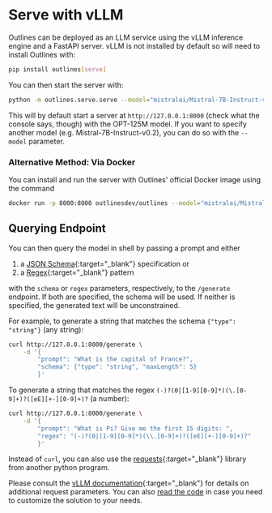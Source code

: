 # Serve with vLLM

Outlines can be deployed as an LLM service using the vLLM inference engine and a FastAPI server. vLLM is not installed by default so will need to install Outlines with:

```bash
pip install outlines[serve]
```

You can then start the server with:

```bash
python -m outlines.serve.serve --model="mistralai/Mistral-7B-Instruct-v0.2"
```

This will by default start a server at `http://127.0.0.1:8000` (check what the console says, though) with the OPT-125M model. If you want to specify another model (e.g. Mistral-7B-Instruct-v0.2), you can do so with the `--model` parameter.

### Alternative Method: Via Docker

You can install and run the server with Outlines' official Docker image using the command

```bash
docker run -p 8000:8000 outlinesdev/outlines --model="mistralai/Mistral-7B-Instruct-v0.2"
```

## Querying Endpoint

You can then query the model in shell by passing a prompt and either

1. a [JSON Schema][jsonschema]{:target="_blank"} specification or
2. a [Regex][regex]{:target="_blank"} pattern

with the `schema` or `regex` parameters, respectively, to the `/generate` endpoint. If both are specified, the schema will be used. If neither is specified, the generated text will be unconstrained.

For example, to generate a string that matches the schema `{"type": "string"}` (any string):

```bash
curl http://127.0.0.1:8000/generate \
    -d '{
        "prompt": "What is the capital of France?",
        "schema": {"type": "string", "maxLength": 5}
        }'
```

To generate a string that matches the regex `(-)?(0|[1-9][0-9]*)(\.[0-9]+)?([eE][+-][0-9]+)?` (a number):

```bash
curl http://127.0.0.1:8000/generate \
    -d '{
        "prompt": "What is Pi? Give me the first 15 digits: ",
        "regex": "(-)?(0|[1-9][0-9]*)(\\.[0-9]+)?([eE][+-][0-9]+)?"
        }'
```

Instead of `curl`, you can also use the [requests][requests]{:target="_blank"} library from another python program.

Please consult the [vLLM documentation][vllm]{:target="_blank"} for details on additional request parameters. You can also [read the code](https://github.com/outlines-dev/outlines/blob/main/outlines/serve/serve.py) in case you need to customize the solution to your needs.

[requests]: https://requests.readthedocs.io/en/latest/
[vllm]: https://docs.vllm.ai/en/latest/index.html
[jsonschema]: https://json-schema.org/learn/getting-started-step-by-step
[regex]: https://www.regular-expressions.info/tutorial.html

